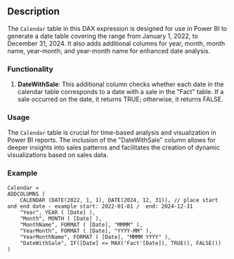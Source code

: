 ## Description

The `Calendar` table in this DAX expression is designed for use in Power BI to generate a date table covering the range from January 1, 2022, to December 31, 2024. It also adds additional columns for year, month, month name, year-month, and year-month name for enhanced date analysis.

### Functionality

1. **DateWithSale**: This additional column checks whether each date in the calendar table corresponds to a date with a sale in the "Fact" table. If a sale occurred on the date, it returns TRUE; otherwise, it returns FALSE.

### Usage

The `Calendar` table is crucial for time-based analysis and visualization in Power BI reports. The inclusion of the "DateWithSale" column allows for deeper insights into sales patterns and facilitates the creation of dynamic visualizations based on sales data.

### Example

```DAX
Calendar = 
ADDCOLUMNS (
    CALENDAR (DATE(2022, 1, 1), DATE(2024, 12, 31)), // place start and end date - example start: 2022-01-01 /  end: 2024-12-31
    "Year", YEAR ( [Date] ),
    "Month", MONTH ( [Date] ),
    "MonthName", FORMAT ( [Date], "MMMM" ),
    "YearMonth", FORMAT ( [Date], "YYYY-MM" ),
    "YearMonthName", FORMAT ( [Date], "MMMM YYYY" ),
    "DateWithSale", IF([Date] <= MAX('Fact'[Date]), TRUE(), FALSE())
)
